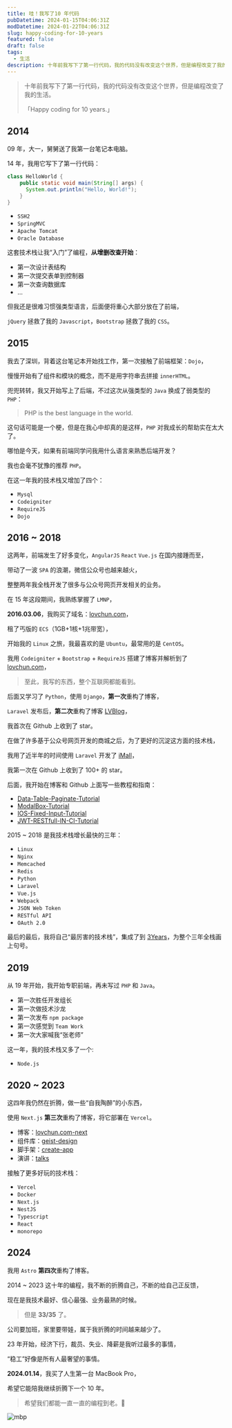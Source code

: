 ```yaml
---
title: 哇！我写了10 年代码
pubDatetime: 2024-01-15T04:06:31Z
modDatetime: 2024-01-22T04:06:31Z
slug: happy-coding-for-10-years
featured: false
draft: false
tags:
  - 生活
description: 十年前我写下了第一行代码，我的代码没有改变这个世界，但是编程改变了我的生活。「Happy coding for 10 years.」
---
```


> 十年前我写下了第一行代码，我的代码没有改变这个世界，但是编程改变了我的生活。
>
> 「Happy coding for 10 years.」

## 2014

09 年，大一，舅舅送了我第一台笔记本电脑。

14 年，我用它写下了第一行代码：

```java
class HelloWorld {
    public static void main(String[] args) {
      System.out.println("Hello, World!");
    }
}
```

- `SSH2`
- `SpringMVC`
- `Apache Tomcat`
- `Oracle Database`

这套技术栈让我“入门”了编程，**从增删改查开始**：

- 第一次设计表结构
- 第一次提交表单到控制器
- 第一次查询数据库
- ...

但我还是很难习惯强类型语言，后面便将重心大部分放在了前端，

`jQuery` 拯救了我的 `Javascript`，`Bootstrap` 拯救了我的 `CSS`。

## 2015

我去了深圳，背着这台笔记本开始找工作，第一次接触了前端框架：`Dojo`，

慢慢开始有了组件和模块的概念，而不是用字符串去拼接 `innerHTML`。

兜兜转转，我又开始写上了后端，不过这次从强类型的 `Java` 换成了弱类型的 `PHP`：

> PHP is the best language in the world.

这句话可能是一个梗，但是在我心中却真的是这样，`PHP` 对我成长的帮助实在太大了。

哪怕是今天，如果有前端同学问我用什么语言来熟悉后端开发？

我也会毫不犹豫的推荐 `PHP`。

在这一年我的技术栈又增加了四个：

- `Mysql`
- `Codeigniter`
- `RequireJS`
- `Dojo`

## 2016 ~ 2018

这两年，前端发生了好多变化，`AngularJS` `React` `Vue.js` 在国内接踵而至，

带动了一波 `SPA` 的浪潮，微信公众号也越来越火，

整整两年我全栈开发了很多与公众号网页开发相关的业务。

在 15 年这段期间，我熟练掌握了 `LMNP`，

**2016.03.06**，我购买了域名：[lovchun.com](https://www.lovchun.com)，

租了丐版的 `ECS`（1GB+1核+1兆带宽），

开始我的 `Linux` 之旅，我最喜欢的是 `Ubuntu`，最常用的是 `CentOS`。

我用 `Codeigniter` + `Bootstrap` + `RequireJS` 搭建了博客并解析到了 [lovchun.com](https://www.lovchun.com)，

> 至此，我写的东西，整个互联网都能看到。

后面又学习了 `Python`，使用 `Django`，**第一次**重构了博客，

`Laravel` 发布后，**第二次**重构了博客 [LVBlog](https://github.com/PassionZale/LVBlog)，

我首次在 Github 上收到了 star。

在做了许多基于公众号网页开发的商城之后，为了更好的沉淀这方面的技术栈，

我用了近半年的时间使用 `Laravel` 开发了 [iMall](https://github.com/PassionZale/iMall)，

我第一次在 Github 上收到了 100+ 的 star。

后面，我开始在博客和 Github 上面写一些教程和指南：

- [Data-Table-Paginate-Tutorial](https://github.com/PassionZale/Data-Table-Paginate-Tutorial)
- [ModalBox-Tutorial](https://github.com/PassionZale/ModalBox-Tutorial)
- [IOS-Fixed-Input-Tutorial](https://github.com/PassionZale/IOS-Fixed-Input-Tutorial)
- [JWT-RESTfull-IN-CI-Tutorial](https://github.com/PassionZale/JWT-RESTfull-IN-CI-Tutorial)

2015 ~ 2018 是我技术栈增长最快的三年：

- `Linux`
- `Nginx`
- `Memcached`
- `Redis`
- `Python`
- `Laravel`
- `Vue.js`
- `Webpack`
- `JSON Web Token`
- `RESTful API`
- `OAuth 2.0`

最后的最后，我将自己“最厉害的技术栈”，集成了到 [3Years](https://github.com/PassionZale/3Years)，为整个三年全栈画上句号。

## 2019

从 19 年开始，我开始专职前端，再未写过 `PHP` 和 `Java`。

- 第一次胜任开发组长
- 第一次做技术沙龙
- 第一次发布 `npm package`
- 第一次感觉到 `Team Work`
- 第一次大家喊我“张老师”

这一年，我的技术栈又多了一个:

- `Node.js`

## 2020 ~ 2023

这四年我仍然在折腾，做一些“自我陶醉”的小东西，

使用 `Next.js` **第三次**重构了博客，将它部署在 `Vercel`。

- 博客：[lovchun.com-next](https://github.com/PassionZale/lovchun.com-next)
- 组件库：[geist-design](https://github.com/PassionZale/geist-design)
- 脚手架：[create-app](https://github.com/PassionZale/create-app)
- 演讲：[talks](https://github.com/PassionZale/talks)

接触了更多好玩的技术栈：

- `Vercel`
- `Docker`
- `Next.js`
- `NestJS`
- `Typescript`
- `React`
- `monorepo`

## 2024

我用 `Astro` **第四次**重构了博客。

2014 ~ 2023 这十年的编程，我不断的折腾自己，不断的给自己正反馈，

现在是我技术最好、信心最强、业务最熟的时候。

> 但是 **33/35** 了。

公司要加班，家里要带娃，属于我折腾的时间越来越少了。

23 年开始，经济下行，裁员、失业、降薪是我听过最多的事情，

“稳工”好像是所有人最奢望的事情。

**2024.01.14**，我买了人生第一台 MacBook Pro，

希望它能陪我继续折腾下一个 10 年。

> 希望我们都能一直一直的编程到老。🍻

![mbp](/images/happy-coding-for-10-years/mbp.png)
